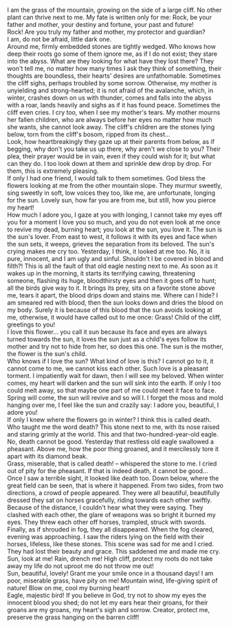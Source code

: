 I am the grass of the mountain, growing on the side of a large cliff.
No other plant can thrive next to me. 
My fate is written only for me: Rock, be your father and mother, your destiny and fortune, your past and future!  
Rock! Are you truly my father and mother, my protector and guardian?  
I am, do not be afraid, little dark one.  
Around me, firmly embedded stones are tightly wedged. 
Who knows how deep their roots go
some of them ignore me, as if I do not exist; they stare into the abyss. 
What are they looking for
what have they lost there? 
They won't tell me, no matter how many times I ask
they think of something, their thoughts are boundless, their hearts' desires are unfathomable. 
Sometimes the cliff sighs, perhaps troubled by some sorrow. 
Otherwise, my mother is unyielding and strong-hearted; it is not afraid of the avalanche, which, in winter, crashes down on us with thunder, comes and falls into the abyss with a roar, lands heavily and sighs as if it has found peace. 
Sometimes the cliff even cries.
I cry too, when I see my mother's tears. 
My mother mourns her fallen children, who are always before her eyes
no matter how much she wants, she cannot look away. 
The cliff's children are the stones lying below, torn from the cliff's bosom, ripped from its chest...  
Look, how heartbreakingly they gaze up at their parents from below, as if begging, why don't you take us up there, why aren't we close to you? 
Their plea, their prayer would be in vain, even if they could wish for it; but what can they do. 
I too look down at them and sprinkle dew drop by drop. 
For them, this is extremely pleasing.  
If only I had one friend, I would talk to them sometimes. 
God bless the flowers looking at me from the other mountain slope. 
They murmur sweetly, sing sweetly in soft, low voices
they too, like me, are unfortunate, longing for the sun. 
Lovely sun, how far you are from me, but still, how you pierce my heart!  
How much I adore you, I gaze at you with longing, I cannot take my eyes off you for a moment
I love you so much, and you do not even look at me once to revive my dead, burning heart; you look at the sun, you love it. 
The sun is the sun's lover. 
From east to west, it follows it with its eyes and face
when the sun sets, it weeps, grieves the separation from its beloved. 
The sun's crying makes me cry too. 
Yesterday, I think, it looked at me too. 
No, it is pure, innocent, and I am ugly and sinful. 
Shouldn't I be covered in blood and filth?! 
This is all the fault of that old eagle nesting next to me. 
As soon as it wakes up in the morning, it starts its terrifying cawing, threatening someone, flashing its huge, bloodthirsty eyes and then it goes off to hunt; all the birds give way to it. 
It brings its prey, sits on a favorite stone above me, tears it apart, the blood drips down and stains me. 
Where can I hide? 
I am smeared red with blood, then the sun looks down and dries the blood on my body. 
Surely it is because of this blood that the sun avoids looking at me, otherwise, it would have called out to me once: Grass! Child of the cliff, greetings to you!  
I love this flower... 
you call it sun because its face and eyes are always turned towards the sun, it loves the sun
just as a child's eyes follow its mother and try not to hide from her, so does this one. 
The sun is the mother, the flower is the sun's child.  
Who knows if I love the sun?
What kind of love is this? I cannot go to it, it cannot come to me, we cannot kiss each other. 
Such love is a pleasant torment. 
I impatiently wait for dawn, then I will see my beloved. 
When winter comes, my heart will darken and the sun will sink into the earth. 
If only I too could melt away, so that maybe one part of me could meet it face to face. 
Spring will come, the sun will revive and so will I. 
I forget the moss and mold hanging over me, I feel like the sun and crazily say: I adore you, beautiful, I adore you!  
If only I knew where the flowers go in winter? 
I think this is called death. 
Who taught me the word death? 
This stone next to me, with its nose raised and staring grimly at the world. This and that two-hundred-year-old eagle. 
No, death cannot be good. 
Yesterday that restless old eagle swallowed a pheasant. Above me, how the poor thing groaned, and it mercilessly tore it apart with its diamond beak.  
Grass, miserable, that is called death! – whispered the stone to me. 
I cried out of pity for the pheasant. 
If that is indeed death, it cannot be good...  
Once I saw a terrible sight, it looked like death too.
Down below, where the great field can be seen, that is where it happened. 
From two sides, from two directions, a crowd of people appeared. 
They were all beautiful, beautifully dressed
they sat on horses gracefully, riding towards each other swiftly.
Because of the distance, I couldn't hear what they were saying. 
They clashed with each other, the glare of weapons was so bright it burned my eyes. 
They threw each other off horses, trampled, struck with swords.  
Finally, as if shrouded in fog, they all disappeared. 
When the fog cleared, evening was approaching. 
I saw the riders lying on the field with their horses, lifeless, like these stones. 
This scene was sad for me and I cried.
They had lost their beauty and grace. 
This saddened me and made me cry.  
Sun, look at me! 
Rain, drench me! 
High cliff, protect my roots
do not take away my life
do not uproot me
do not throw me out!  
Sun, beautiful, lovely! 
Grant me your smile once in a thousand days! 
I am poor, miserable grass, have pity on me!
Mountain wind, life-giving spirit of nature! 
Blow on me, cool my burning heart!  
Eagle, majestic bird! 
If you believe in God, try not to show my eyes the innocent blood you shed; do not let my ears hear their groans, for their groans are my groans, my heart's sigh and sorrow. 
Creator, protect me, preserve the grass hanging on the barren cliff!

